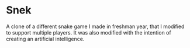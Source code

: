 # Snek
A clone of a different snake game I made in freshman year, that I modified to support multiple players. It was also modified with the intention of creating an artificial intelligence.
